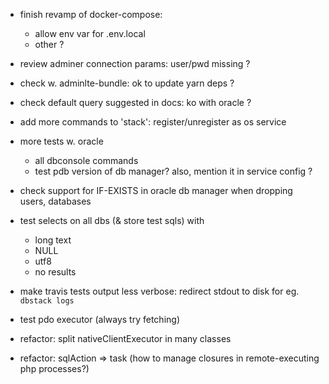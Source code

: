 + finish revamp of docker-compose:
  - allow env var for .env.local
  - other ?

+ review adminer connection params: user/pwd missing ?

+ check w. adminlte-bundle: ok to update yarn deps ?

+ check default query suggested in docs: ko with oracle ?

+ add more commands to 'stack': register/unregister as os service

+ more tests w. oracle
  - all dbconsole commands
  - test pdb version of db manager? also, mention it in service config ?

+ check support for IF-EXISTS in oracle db manager when dropping users, databases

+ test selects on all dbs (& store test sqls) with
  - long text
  - NULL
  - utf8
  - no results

+ make travis tests output less verbose: redirect stdout to disk for eg. `dbstack logs`

+ test pdo executor (always try fetching)

+ refactor: split nativeClientExecutor in many classes

+ refactor: sqlAction => task (how to manage closures in remote-executing php processes?)
